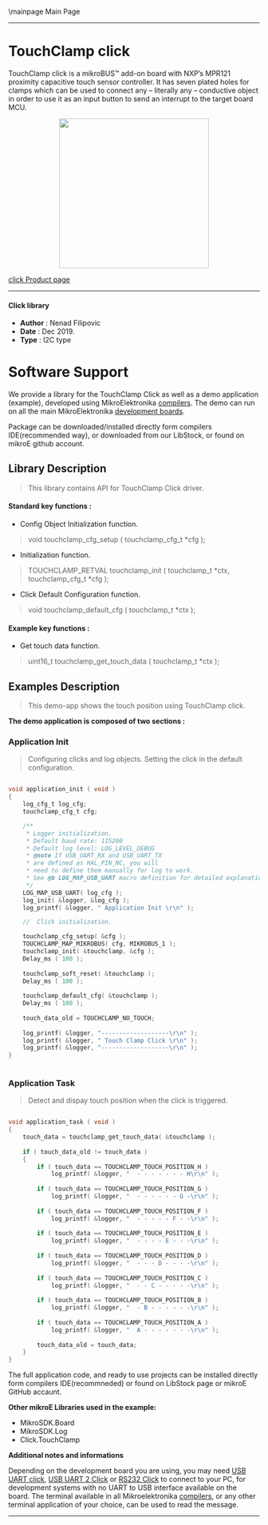 \mainpage Main Page
 
 

---
# TouchClamp click

TouchClamp click is a mikroBUS™ add-on board with NXP’s MPR121 proximity capacitive touch sensor controller. It has seven plated holes for clamps which can be used to connect any – literally any – conductive object in order to use it as an input button to send an interrupt to the target board MCU.

<p align="center">
  <img src="https://download.mikroe.com/images/click_for_ide/touchclamp_click.png" height=300px>
</p>


[click Product page](https://www.mikroe.com/touchclamp-click)

---


#### Click library 

- **Author**        : Nenad Filipovic
- **Date**          : Dec 2019.
- **Type**          : I2C type


# Software Support

We provide a library for the TouchClamp Click 
as well as a demo application (example), developed using MikroElektronika 
[compilers](https://shop.mikroe.com/compilers). 
The demo can run on all the main MikroElektronika [development boards](https://shop.mikroe.com/development-boards).

Package can be downloaded/installed directly form compilers IDE(recommended way), or downloaded from our LibStock, or found on mikroE github account. 

## Library Description

> This library contains API for TouchClamp Click driver.

#### Standard key functions :

- Config Object Initialization function.
> void touchclamp_cfg_setup ( touchclamp_cfg_t *cfg ); 
 
- Initialization function.
> TOUCHCLAMP_RETVAL touchclamp_init ( touchclamp_t *ctx, touchclamp_cfg_t *cfg );

- Click Default Configuration function.
> void touchclamp_default_cfg ( touchclamp_t *ctx );


#### Example key functions :

- Get touch data function.
> uint16_t touchclamp_get_touch_data ( touchclamp_t *ctx );

## Examples Description

> 
> This demo-app shows the touch position using TouchClamp click.
> 

**The demo application is composed of two sections :**

### Application Init 

>
> Configuring clicks and log objects.
> Setting the click in the default configuration.
> 

```c

void application_init ( void )
{
    log_cfg_t log_cfg;
    touchclamp_cfg_t cfg;

    /** 
     * Logger initialization.
     * Default baud rate: 115200
     * Default log level: LOG_LEVEL_DEBUG
     * @note If USB_UART_RX and USB_UART_TX 
     * are defined as HAL_PIN_NC, you will 
     * need to define them manually for log to work. 
     * See @b LOG_MAP_USB_UART macro definition for detailed explanation.
     */
    LOG_MAP_USB_UART( log_cfg );
    log_init( &logger, &log_cfg );
    log_printf( &logger, " Application Init \r\n" );

    //  Click initialization.

    touchclamp_cfg_setup( &cfg );
    TOUCHCLAMP_MAP_MIKROBUS( cfg, MIKROBUS_1 );
    touchclamp_init( &touchclamp, &cfg );
    Delay_ms ( 100 );
    
    touchclamp_soft_reset( &touchclamp );
    Delay_ms ( 100 );
    
    touchclamp_default_cfg( &touchclamp );
    Delay_ms ( 100 );
    
    touch_data_old = TOUCHCLAMP_NO_TOUCH;
    
    log_printf( &logger, "-------------------\r\n" );
    log_printf( &logger, " Touch Clamp Click \r\n" );
    log_printf( &logger, "-------------------\r\n" );
}
  
```

### Application Task

>
> Detect and dispay touch position when the click is triggered.
> 

```c

void application_task ( void )
{
    touch_data = touchclamp_get_touch_data( &touchclamp );
    
    if ( touch_data_old != touch_data )
    {
        if ( touch_data == TOUCHCLAMP_TOUCH_POSITION_H )
            log_printf( &logger, "  - - - - - - - H\r\n" );
            
        if ( touch_data == TOUCHCLAMP_TOUCH_POSITION_G )
            log_printf( &logger, "  - - - - - - G -\r\n" );
            
        if ( touch_data == TOUCHCLAMP_TOUCH_POSITION_F )
            log_printf( &logger, "  - - - - - F - -\r\n" );
                                                       
        if ( touch_data == TOUCHCLAMP_TOUCH_POSITION_E )                       
            log_printf( &logger, "  - - - - E - - -\r\n" );
                                                       
        if ( touch_data == TOUCHCLAMP_TOUCH_POSITION_D )                       
            log_printf( &logger, "  - - - D - - - -\r\n" );
                                                       
        if ( touch_data == TOUCHCLAMP_TOUCH_POSITION_C )                       
            log_printf( &logger, "  - - C - - - - -\r\n" );
                                                       
        if ( touch_data == TOUCHCLAMP_TOUCH_POSITION_B )                       
            log_printf( &logger, "  - B - - - - - -\r\n" );
                                                       
        if ( touch_data == TOUCHCLAMP_TOUCH_POSITION_A )                       
            log_printf( &logger, "  A - - - - - - -\r\n" );
      
        touch_data_old = touch_data;
    }
}  

```

The full application code, and ready to use projects can be  installed directly form compilers IDE(recommneded) or found on LibStock page or mikroE GitHub accaunt.

**Other mikroE Libraries used in the example:** 

- MikroSDK.Board
- MikroSDK.Log
- Click.TouchClamp

**Additional notes and informations**

Depending on the development board you are using, you may need 
[USB UART click](https://shop.mikroe.com/usb-uart-click), 
[USB UART 2 Click](https://shop.mikroe.com/usb-uart-2-click) or 
[RS232 Click](https://shop.mikroe.com/rs232-click) to connect to your PC, for 
development systems with no UART to USB interface available on the board. The 
terminal available in all Mikroelektronika 
[compilers](https://shop.mikroe.com/compilers), or any other terminal application 
of your choice, can be used to read the message.



---

